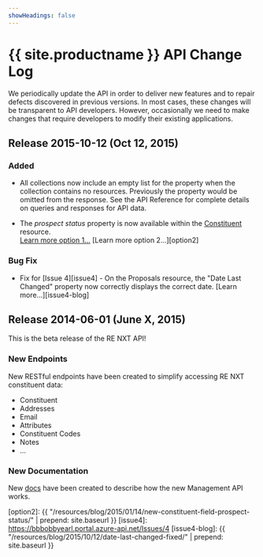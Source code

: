 ```yaml
---
showHeadings: false
---
```


# {{ site.productname }} API Change Log

We periodically update the API in order to deliver new features and to repair defects discovered in previous versions.  In most cases, these changes will be transparent to API developers.  However, occasionally we need to make changes that require developers to modify their existing applications.  

## Release 2015-10-12 (Oct 12, 2015)

### Added
- All collections now include an empty list for the property when the collection contains no resources. Previously the  property would be omitted from the response. See the API Reference for complete details on queries and responses for API data.

- The *prospect status* property is now available within the [Constituent][constituent] resource.  
[Learn more option 1...][option1] [Learn more option 2...][option2]

### Bug Fix
- Fix for [Issue 4][issue4] - On the Proposals resource, the "Date Last Changed" property now correctly displays the correct date. [Learn more...][issue4-blog]

## Release 2014-06-01 (June X, 2015)

This is the beta release of the RE NXT API!

### New Endpoints

New RESTful endpoints have been created to simplify accessing RE NXT constituent data:

- Constituent 
- Addresses
- Email
- Attributes
- Constituent Codes
- Notes
- ...

### New Documentation

New [docs] have been created to describe how the new Management API works.


[docs]: http://blackbaud-community.github.io/developer.blackbaud.com-renxt/
[constituent]: https://bbbobbyearl.portal.azure-api.net/docs/services/5489b7687376d0092c2d38a1/operations/5489b76a7376d00b90cb19ff
[option1]: http://blackbaud.smallworldlabs.com/groups/blogpost/view/29/34/38
[option2]: {{ "/resources/blog/2015/01/14/new-constituent-field-prospect-status/" | prepend: site.baseurl }}
[issue4]: https://bbbobbyearl.portal.azure-api.net/Issues/4
[issue4-blog]: {{ "/resources/blog/2015/10/12/date-last-changed-fixed/" | prepend: site.baseurl }}
